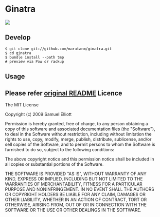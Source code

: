 # Ginatra

[![](http://travis-ci.org/lenary/ginatra.png)](http://travis-ci.org/marutanm/ginatra)

Develop
-------

    $ git clone git://github.com/marutanm/ginatra.git
    $ cd ginatra
    $ bundle install --path tmp
    # preview via Pow or rackup

Usage
-----

Please refer [original README](https://github.com/lenary/ginatra#readme)
Licence
-------

The MIT License

Copyright (c) 2009 Samuel Elliott

Permission is hereby granted, free of charge,  to any person obtaining a copy of
this software  and associated documentation  files (the "Software"), to  deal in
the Software  without restriction,  including without  limitation the  rights to
use, copy, modify, merge, publish, distribute, sublicense, and/or sell copies of
the Software, and to permit persons to  whom the Software is furnished to do so,
subject to the following conditions:

The above copyright  notice and this permission notice shall  be included in all
copies or substantial portions of the Software.

THE  SOFTWARE IS  PROVIDED "AS  IS", WITHOUT  WARRANTY OF  ANY KIND,  EXPRESS OR
IMPLIED, INCLUDING BUT NOT LIMITED TO THE WARRANTIES OF MERCHANTABILITY, FITNESS
FOR A PARTICULAR  PURPOSE AND NONINFRINGEMENT. IN NO EVENT  SHALL THE AUTHORS OR
COPYRIGHT HOLDERS BE  LIABLE FOR ANY CLAIM, DAMAGES OR  OTHER LIABILITY, WHETHER
IN  AN ACTION  OF  CONTRACT, TORT  OR  OTHERWISE,  ARISING FROM,  OUT  OF OR  IN
CONNECTION WITH THE SOFTWARE OR THE USE OR OTHER DEALINGS IN THE SOFTWARE.
